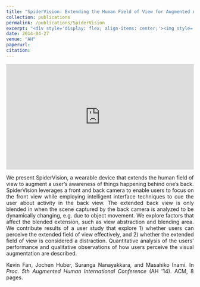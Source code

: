 ```yaml
---
title: "SpiderVision: Extending the Human Field of View for Augmented Awareness"
collection: publications
permalink: /publications/SpiderVision
excerpt: "<div style='display: flex; align-items: center;'><img style='float: left; margin-right: 20px; margin-bottom: 10px;' src='/images/spidervision.jpg'> SpiderVision augments our human capabilities by giving us a third eye to the back."
date: 2014-04-27
venue: "AH"
paperurl:
citation:
---
```


<div style="margin-bottom: 1em;">
<iframe style="width: 100%; aspect-ratio: 16 / 9; border: none;" src="https://www.youtube.com/embed/QKqzXNQ8j8s" title="YouTube video player" frameborder="0" allow="accelerometer; autoplay; clipboard-write; encrypted-media; gyroscope; picture-in-picture" allowfullscreen></iframe>
</div>

<div style="text-align: justify;">
<p>
We present SpiderVision, a wearable device that extends the human field of view to augment a user’s awareness of things happening behind one’s back. SpiderVision leverages a front and back camera to enable users to focus on the front view while employing intelligent interface techniques to cue the user about activity in the back view. The extended back view is only blended in when the scene captured by the back camera is analyzed to be dynamically changing, e.g. due to object movement. We explore factors that affect the blended extension, such as view abstraction and blending area. We contribute results of a user study that explore 1) whether users can perceive the extended field of view effectively, and 2) whether the extended field of view is considered a distraction. Quantitative analysis of the users’ performance and qualitative observations of how users perceive the visual augmentation are described.
</p>

<p>
Kevin Fan, Jochen Huber, Suranga Nanayakkara, and Masahiko Inami. In <em>Proc. 5th Augmented Human International Conference</em> (AH '14). ACM, 8 pages.
</p>

</div>